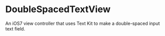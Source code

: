 DoubleSpacedTextView
====================

An iOS7 view controller that uses Text Kit to make a double-spaced input text field.


